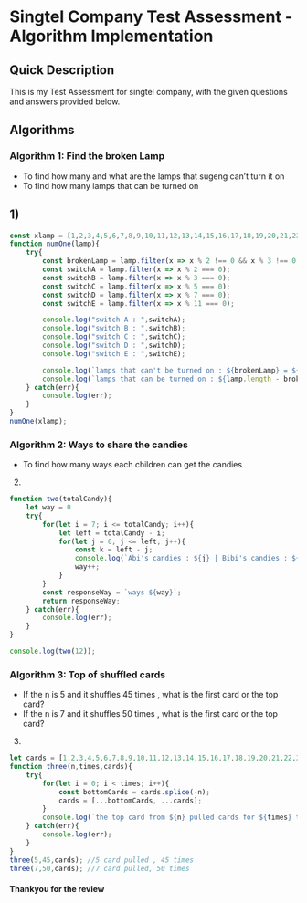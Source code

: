 # Singtel Company Test Assessment - Algorithm Implementation

## Quick Description
This is my Test Assessment for singtel company,
with the given questions and answers provided below.

## Algorithms

### Algorithm 1: Find the broken Lamp 

-	To find how many and what are the lamps that sugeng can’t turn it on
-	To find how many lamps that can be turned on

## 1)

```javascript
const xlamp = [1,2,3,4,5,6,7,8,9,10,11,12,13,14,15,16,17,18,19,20,21,22,23,24,25,26,27,28,29,30]
function numOne(lamp){
    try{
        const brokenLamp = lamp.filter(x => x % 2 !== 0 && x % 3 !== 0 && x % 5 !== 0 && x % 7 !== 0 && x % 11 !== 0);
        const switchA = lamp.filter(x => x % 2 === 0);
        const switchB = lamp.filter(x => x % 3 === 0);
        const switchC = lamp.filter(x => x % 5 === 0);
        const switchD = lamp.filter(x => x % 7 === 0);
        const switchE = lamp.filter(x => x % 11 === 0);

        console.log("switch A : ",switchA);
        console.log("switch B : ",switchB);
        console.log("switch C : ",switchC);
        console.log("switch D : ",switchD);
        console.log("switch E : ",switchE);

        console.log(`lamps that can't be turned on : ${brokenLamp} = ${brokenLamp.length} lamps` );
        console.log(`lamps that can be turned on : ${lamp.length - brokenLamp.length}` );
    } catch(err){
        console.log(err);
    }
}
numOne(xlamp);
```

### Algorithm 2: Ways to share the candies

-	To find how many ways each children can get the candies 

2)
```javascript
function two(totalCandy){
    let way = 0
    try{
        for(let i = 7; i <= totalCandy; i++){
            let left = totalCandy - i;
            for(let j = 0; j <= left; j++){
                const k = left - j;
                console.log(`Abi's candies : ${j} | Bibi's candies : ${k} | Cibi's candies : ${i}`);
                way++;
            }
        }
        const responseWay = `ways ${way}`;
        return responseWay;
    } catch(err){
        console.log(err);
    }
}

console.log(two(12));
```
### Algorithm 3: Top of shuffled cards 

-	If the n is 5 and it shuffles 45 times , what is the first card or the top card?
-	If the n is 7 and it shuffles 50 times , what is the first card or the top card?

3)
```javascript
let cards = [1,2,3,4,5,6,7,8,9,10,11,12,13,14,15,16,17,18,19,20,21,22,23,24,25,26,27,28,29,30,31]
function three(n,times,cards){
    try{
        for(let i = 0; i < times; i++){
            const bottomCards = cards.splice(-n);
            cards = [...bottomCards, ...cards];
        }
        console.log(`the top card from ${n} pulled cards for ${times} times is ${cards[0]}`);
    } catch(err){
        console.log(err);
    }
}
three(5,45,cards); //5 card pulled , 45 times 
three(7,50,cards); //7 card pulled, 50 times
```

#### Thankyou for the review
